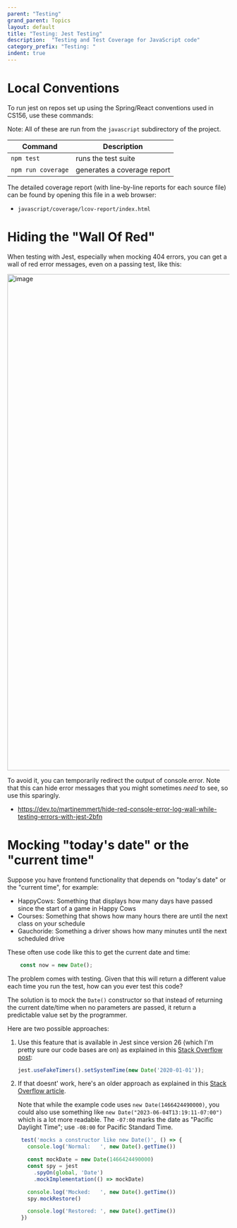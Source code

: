```yaml
---
parent: "Testing"
grand_parent: Topics
layout: default
title: "Testing: Jest Testing"
description:  "Testing and Test Coverage for JavaScript code"
category_prefix: "Testing: "
indent: true
---
```



# Local Conventions

To run jest on repos set up using the Spring/React conventions used in CS156, use these commands:

Note: All of these are run from the `javascript` subdirectory of the project.

| Command | Description |
|-|-|
|`npm test`| runs the test suite |
|`npm run coverage`| generates a coverage report |


The detailed coverage report (with line-by-line reports for each source file) can be found by opening this file in a web browser:
* `javascript/coverage/lcov-report/index.html`


# Hiding the "Wall Of Red"

When testing with Jest, especially when mocking 404 errors, you can get a wall of red error messages, even on a passing test, like this:

<img width="1124" alt="image" src="https://user-images.githubusercontent.com/1119017/166522677-98da7cf9-f386-4691-b888-f14d6b7aa8c7.png">

To avoid it, you can temporarily redirect the output of console.error.  Note that this can hide error messages that you might sometimes *need* to see,
so use this sparingly.

* <https://dev.to/martinemmert/hide-red-console-error-log-wall-while-testing-errors-with-jest-2bfn>

# Mocking "today's date" or the "current time"

Suppose you have frontend functionality that depends on "today's date" or the "current time", for example:

* HappyCows: Something that displays how many days have passed since the start of a game in Happy Cows
* Courses: Something that shows how many hours there are until the next class on your schedule
* Gauchoride: Something a driver shows how many minutes until the next scheduled drive

These often use code like this to get the current date and time:
```js
    const now = new Date();
```

The problem comes with testing.   Given that this will return a different value each time you run the test, how
can you ever test this code?

The solution is to mock the `Date()` constructor so that instead of returning the current date/time when no parameters are passed, it 
return a predictable value set by the programmer.

Here are two possible approaches:

1. Use this feature that is available in Jest since version 26 (which I'm pretty sure our code bases are on) as explained in this [Stack Overflow post](https://stackoverflow.com/a/63377110/6454116):

   ```js
   jest.useFakeTimers().setSystemTime(new Date('2020-01-01'));
   ```
2. If that doesnt' work, here's an older approach as explained in this [Stack Overflow article](https://stackoverflow.com/a/57599680).   

   Note that while the example code uses `new Date(1466424490000)`, you could also use something like
   `new Date("2023-06-04T13:19:11-07:00")` which is a lot more readable.  The `-07:00` marks the date as "Pacific Daylight Time"; use `-08:00` for Pacific Standard Time.

   ```js
    test('mocks a constructor like new Date()', () => {
      console.log('Normal:   ', new Date().getTime())

      const mockDate = new Date(1466424490000)
      const spy = jest
        .spyOn(global, 'Date')
        .mockImplementation(() => mockDate)

      console.log('Mocked:   ', new Date().getTime())
      spy.mockRestore()

      console.log('Restored: ', new Date().getTime())
    })
   ```
